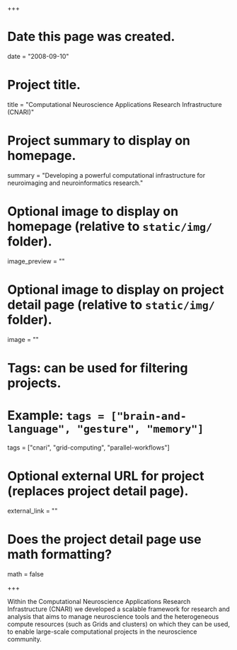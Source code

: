 +++
# Date this page was created.
date = "2008-09-10"

# Project title.
title = "Computational Neuroscience Applications Research Infrastructure (CNARI)"

# Project summary to display on homepage.
summary = "Developing a powerful computational infrastructure for neuroimaging and neuroinformatics research."

# Optional image to display on homepage (relative to `static/img/` folder).
image_preview = ""

# Optional image to display on project detail page (relative to `static/img/` folder).
image = ""

# Tags: can be used for filtering projects.
# Example: `tags = ["brain-and-language", "gesture", "memory"]`
tags = ["cnari", "grid-computing", "parallel-workflows"]

# Optional external URL for project (replaces project detail page).
external_link = ""

# Does the project detail page use math formatting?
math = false

+++

Within the Computational Neuroscience Applications Research Infrastructure (CNARI) we developed a scalable framework for research and analysis that aims to manage neuroscience tools and the heterogeneous compute resources (such as Grids and clusters) on which they can be used, to enable large-scale computational projects in the neuroscience community. 
